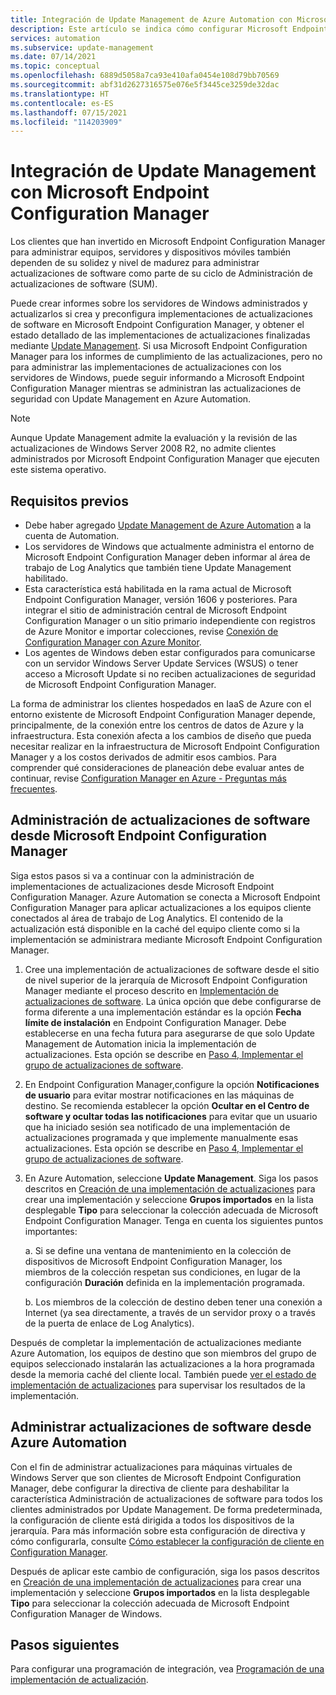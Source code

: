 ```yaml
---
title: Integración de Update Management de Azure Automation con Microsoft Endpoint Configuration Manager
description: Este artículo se indica cómo configurar Microsoft Endpoint Configuration Manager con Update Management para implementar actualizaciones de software en clientes de administrador.
services: automation
ms.subservice: update-management
ms.date: 07/14/2021
ms.topic: conceptual
ms.openlocfilehash: 6889d5058a7ca93e410afa0454e108d79bb70569
ms.sourcegitcommit: abf31d2627316575e076e5f3445ce3259de32dac
ms.translationtype: HT
ms.contentlocale: es-ES
ms.lasthandoff: 07/15/2021
ms.locfileid: "114203909"
---
```

# <a name="integrate-update-management-with-microsoft-endpoint-configuration-manager"></a>Integración de Update Management con Microsoft Endpoint Configuration Manager

Los clientes que han invertido en Microsoft Endpoint Configuration Manager para administrar equipos, servidores y dispositivos móviles también dependen de su solidez y nivel de madurez para administrar actualizaciones de software como parte de su ciclo de Administración de actualizaciones de software (SUM).

Puede crear informes sobre los servidores de Windows administrados y actualizarlos si crea y preconfigura implementaciones de actualizaciones de software en Microsoft Endpoint Configuration Manager, y obtener el estado detallado de las implementaciones de actualizaciones finalizadas mediante [Update Management](overview.md). Si usa Microsoft Endpoint Configuration Manager para los informes de cumplimiento de las actualizaciones, pero no para administrar las implementaciones de actualizaciones con los servidores de Windows, puede seguir informando a Microsoft Endpoint Configuration Manager mientras se administran las actualizaciones de seguridad con Update Management en Azure Automation.

>[!NOTE]
>Aunque Update Management admite la evaluación y la revisión de las actualizaciones de Windows Server 2008 R2, no admite clientes administrados por Microsoft Endpoint Configuration Manager que ejecuten este sistema operativo.

## <a name="prerequisites"></a>Requisitos previos

* Debe haber agregado [Update Management de Azure Automation](overview.md) a la cuenta de Automation.
* Los servidores de Windows que actualmente administra el entorno de Microsoft Endpoint Configuration Manager deben informar al área de trabajo de Log Analytics que también tiene Update Management habilitado.
* Esta característica está habilitada en la rama actual de Microsoft Endpoint Configuration Manager, versión 1606 y posteriores. Para integrar el sitio de administración central de Microsoft Endpoint Configuration Manager o un sitio primario independiente con registros de Azure Monitor e importar colecciones, revise [Conexión de Configuration Manager con Azure Monitor](../../azure-monitor/logs/collect-sccm.md).  
* Los agentes de Windows deben estar configurados para comunicarse con un servidor Windows Server Update Services (WSUS) o tener acceso a Microsoft Update si no reciben actualizaciones de seguridad de Microsoft Endpoint Configuration Manager.

La forma de administrar los clientes hospedados en IaaS de Azure con el entorno existente de Microsoft Endpoint Configuration Manager depende, principalmente, de la conexión entre los centros de datos de Azure y la infraestructura. Esta conexión afecta a los cambios de diseño que pueda necesitar realizar en la infraestructura de Microsoft Endpoint Configuration Manager y a los costos derivados de admitir esos cambios. Para comprender qué consideraciones de planeación debe evaluar antes de continuar, revise [Configuration Manager en Azure - Preguntas más frecuentes](/configmgr/core/understand/configuration-manager-on-azure#networking).

## <a name="manage-software-updates-from-microsoft-endpoint-configuration-manager"></a>Administración de actualizaciones de software desde Microsoft Endpoint Configuration Manager

Siga estos pasos si va a continuar con la administración de implementaciones de actualizaciones desde Microsoft Endpoint Configuration Manager. Azure Automation se conecta a Microsoft Endpoint Configuration Manager para aplicar actualizaciones a los equipos cliente conectados al área de trabajo de Log Analytics. El contenido de la actualización está disponible en la caché del equipo cliente como si la implementación se administrara mediante Microsoft Endpoint Configuration Manager.

1. Cree una implementación de actualizaciones de software desde el sitio de nivel superior de la jerarquía de Microsoft Endpoint Configuration Manager mediante el proceso descrito en [Implementación de actualizaciones de software](/configmgr/sum/deploy-use/deploy-software-updates). La única opción que debe configurarse de forma diferente a una implementación estándar es la opción **Fecha límite de instalación** en Endpoint Configuration Manager. Debe establecerse en una fecha futura para asegurarse de que solo Update Management de Automation inicia la implementación de actualizaciones. Esta opción se describe en [Paso 4, Implementar el grupo de actualizaciones de software](/configmgr/sum/deploy-use/manually-deploy-software-updates#BKMK_4DeployUpdateGroup).

2. En Endpoint Configuration Manager,configure la opción **Notificaciones de usuario** para evitar mostrar notificaciones en las máquinas de destino. Se recomienda establecer la opción **Ocultar en el Centro de software y ocultar todas las notificaciones** para evitar que un usuario que ha iniciado sesión sea notificado de una implementación de actualizaciones programada y que implemente manualmente esas actualizaciones. Esta opción se describe en [Paso 4, Implementar el grupo de actualizaciones de software](/configmgr/sum/deploy-use/manually-deploy-software-updates#BKMK_4DeployUpdateGroup).

3. En Azure Automation, seleccione **Update Management**. Siga los pasos descritos en [Creación de una implementación de actualizaciones](deploy-updates.md#schedule-an-update-deployment) para crear una implementación y seleccione **Grupos importados** en la lista desplegable **Tipo** para seleccionar la colección adecuada de Microsoft Endpoint Configuration Manager. Tenga en cuenta los siguientes puntos importantes:

    a. Si se define una ventana de mantenimiento en la colección de dispositivos de Microsoft Endpoint Configuration Manager, los miembros de la colección respetan sus condiciones, en lugar de la configuración **Duración** definida en la implementación programada.

    b. Los miembros de la colección de destino deben tener una conexión a Internet (ya sea directamente, a través de un servidor proxy o a través de la puerta de enlace de Log Analytics).

Después de completar la implementación de actualizaciones mediante Azure Automation, los equipos de destino que son miembros del grupo de equipos seleccionado instalarán las actualizaciones a la hora programada desde la memoria caché del cliente local. También puede [ver el estado de implementación de actualizaciones](deploy-updates.md#check-deployment-status) para supervisar los resultados de la implementación.

## <a name="manage-software-updates-from-azure-automation"></a>Administrar actualizaciones de software desde Azure Automation

Con el fin de administrar actualizaciones para máquinas virtuales de Windows Server que son clientes de Microsoft Endpoint Configuration Manager, debe configurar la directiva de cliente para deshabilitar la característica Administración de actualizaciones de software para todos los clientes administrados por Update Management. De forma predeterminada, la configuración de cliente está dirigida a todos los dispositivos de la jerarquía. Para más información sobre esta configuración de directiva y cómo configurarla, consulte [Cómo establecer la configuración de cliente en Configuration Manager](/configmgr/core/clients/deploy/configure-client-settings).

Después de aplicar este cambio de configuración, siga los pasos descritos en [Creación de una implementación de actualizaciones](deploy-updates.md#schedule-an-update-deployment) para crear una implementación y seleccione **Grupos importados** en la lista desplegable **Tipo** para seleccionar la colección adecuada de Microsoft Endpoint Configuration Manager de Windows.

## <a name="next-steps"></a>Pasos siguientes

Para configurar una programación de integración, vea [Programación de una implementación de actualización](deploy-updates.md#schedule-an-update-deployment).
